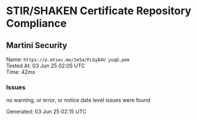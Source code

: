 # STIR/SHAKEN Certificate Repository Compliance

## Martini Security

Name: `https://p.mtsec.me/2e5a/FLGyB4U_yuqQ.pem`\
Tested At: 03 Jun 25 02:05 UTC\
Time: 42ms

### Issues

no warning, or error, or notice date level issues were found

Generated: 03 Jun 25 02:15 UTC